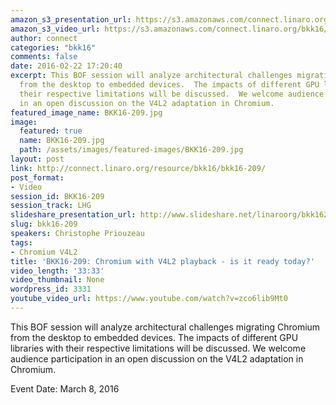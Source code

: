 ```yaml
---
amazon_s3_presentation_url: https://s3.amazonaws.com/connect.linaro.org/bkk16/Presentations/Tuesday/BKK16-209.pdf
amazon_s3_video_url: https://s3.amazonaws.com/connect.linaro.org/bkk16/Videos/Tuesday/BKK16-209%20Chromium%20with%20V4L2%20playback%20-%20is%20it%20ready%20today.mp4
author: connect
categories: "bkk16"
comments: false
date: 2016-02-22 17:20:40
excerpt: This BOF session will analyze architectural challenges migrating Chromium
  from the desktop to embedded devices.  The impacts of different GPU libraries with
  their respective limitations will be discussed.  We welcome audience participation
  in an open discussion on the V4L2 adaptation in Chromium.
featured_image_name: BKK16-209.jpg
image:
  featured: true
  name: BKK16-209.jpg
  path: /assets/images/featured-images/BKK16-209.jpg
layout: post
link: http://connect.linaro.org/resource/bkk16/bkk16-209/
post_format:
- Video
session_id: BKK16-209
session_track: LHG
slideshare_presentation_url: http://www.slideshare.net/linaroorg/bkk16209-chromium-with-v4l2-playback-is-it-ready-today
slug: bkk16-209
speakers: Christophe Priouzeau
tags:
- Chromium V4L2
title: 'BKK16-209: Chromium with V4L2 playback - is it ready today?'
video_length: '33:33'
video_thumbnail: None
wordpress_id: 3331
youtube_video_url: https://www.youtube.com/watch?v=zco6lib9Mt0
---
```


This BOF session will analyze architectural challenges migrating Chromium from the desktop to embedded devices.  The impacts of different GPU libraries with their respective limitations will be discussed.  We welcome audience participation in an open discussion on the V4L2 adaptation in Chromium.

Event Date: March 8, 2016